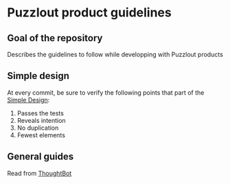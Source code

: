 # Puzzlout product guidelines

## Goal of the repository
Describes the guidelines to follow while developping with Puzzlout products

## Simple design
At every commit, be sure to verify the following points that part of the [Simple Design](http://martinfowler.com/bliki/BeckDesignRules.html):

1. Passes the tests
2. Reveals intention
3. No duplication
4. Fewest elements

## General guides
Read from [ThoughtBot](https://github.com/thoughtbot/guides)

